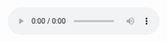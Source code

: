 <audio controls>
  <source src="https://raw.githubusercontent.com/MarkusJD/MarkusJD.github.io/main/d401c954cf7f4dab5fdb5222fbf98e6dcbae1ea8-_1_%20(1).mp3" type="audio/mpeg">
  Your browser does not support the audio element.
</audio>
